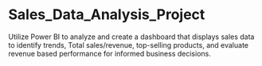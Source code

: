 # Sales_Data_Analysis_Project

Utilize Power BI to analyze and create a dashboard that displays sales data to identify trends, Total sales/revenue, top-selling products, and evaluate revenue based performance for informed business decisions.
